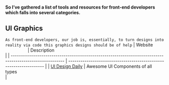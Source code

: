 #### So I’ve gathered a list of tools and resources for front-end developers which falls into several categories.

## UI Graphics
`As front-end developers, our job is, essentially, to turn designs into reality via code this graphics designs should be of help`
| Website&nbsp; &nbsp; &nbsp; &nbsp; &nbsp; &nbsp; &nbsp; &nbsp; &nbsp; &nbsp; &nbsp; &nbsp; &nbsp; &nbsp; | Description                                                       
|
| -------------------------------------------------------------------------------------------------------- | ------------------------------------------------------------------ 
|
| [UI Design Daily](https://uidesigndaily.com/)                                                            | Awesome UI Components of all types                                 
|
